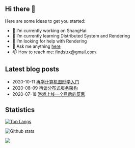 ## Hi there 👋

Here are some ideas to get you started:

- 🔭 I’m currently working on ShangHai
- 🌱 I’m currently learning Distributed System and Rendering
- 🤔 I’m looking for help with Rendering
- 💬 Ask me anything [here](https://github.com/findstr/findstr/issues)
- 📫 How to reach me: findstrx@gmail.com

## Latest blog posts

- 2020-10-11 [再学计算机图形学入门](https://blog.gotocoding.com/archives/1413)
- 2020-08-09 [再谈分布式服务架构](https://blog.gotocoding.com/archives/1398)
- 2020-07-18 [游戏上线一个月后的反思](https://blog.gotocoding.com/archives/1384)

## Statistics
[![Top Langs](https://github-readme-stats.vercel.app/api/top-langs/?username=findstr&layout=compact)](findstr)

![Github stats](https://github-readme-stats.vercel.app/api?username=findstr&show_icons=true&theme=radical)

![](https://visitor-badge.glitch.me/badge?page_id=findstr.findstr)

